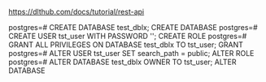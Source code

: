 https://dlthub.com/docs/tutorial/rest-api

postgres=# CREATE DATABASE test_dblx;
CREATE DATABASE
postgres=# CREATE USER tst_user WITH PASSWORD '';
CREATE ROLE
postgres=# GRANT ALL PRIVILEGES ON DATABASE  test_dblx TO tst_user;
GRANT
postgres=# ALTER USER tst_user SET search_path = public;
ALTER ROLE
postgres=# ALTER DATABASE test_dblx OWNER TO tst_user;
ALTER DATABASE
